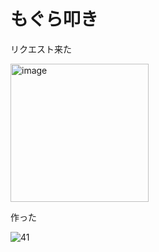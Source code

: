 # もぐら叩き

リクエスト来た

<img width="221" alt="image" src="https://user-images.githubusercontent.com/28350464/53952071-4045a180-4113-11e9-888a-a8133a094b78.png">



作った

![41](https://user-images.githubusercontent.com/28350464/53952100-52274480-4113-11e9-9e8e-81b753c12b23.gif)

